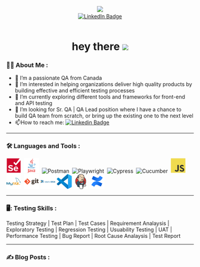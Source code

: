 <div id="header" align="center">
  <img src="https://media.giphy.com/media/kJV3yFjaVYtlP0CMOR/giphy.gif" width="100"/>
<div id="badges">
  <a href="https://www.linkedin.com/in/anvoqa">
    <img src="https://img.shields.io/badge/LinkedIn-blue?style=for-the-badge&logo=linkedin&logoColor=white" alt="LinkedIn Badge"/>
  </a>
  <br/>
  <img src="https://komarev.com/ghpvc/?username=anvoqa&style=flat-square&color=blue" alt="" />
  </div>
  <h1>
  hey there
  <img src="https://media.giphy.com/media/hvRJCLFzcasrR4ia7z/giphy.gif" width="30px"/>
</h1>
  </div>

### :technologist: About Me :

- 👋 I’m a passionate QA from Canada
- 👀 I’m interested in helping organizations deliver high quality products by building effective and efficient testing processes
- 🌱 I’m currently exploring different tools and frameworks for front-end and API testing
- 💞️ I’m looking for Sr. QA | QA Lead position where I have a chance to build QA team from scratch, or bring up the existing one to the next level
- :mailbox:How to reach me: [![Linkedin Badge](https://img.shields.io/badge/LinkedIn-blue?style=flat&logo=Linkedin&logoColor=white)](https://www.linkedin.com/in/anvoqa)

---

### :hammer_and_wrench: Languages and Tools :

<div>
  <img src="https://github.com/devicons/devicon/blob/master/icons/selenium/selenium-original.svg" title="Selenium" alt="Selenium" width="40" height="40"/>&nbsp;
   <img src="https://github.com/devicons/devicon/blob/master/icons/java/java-original-wordmark.svg" title="Java" alt="Java" width="40" height="40"/>&nbsp;
  <img src="https://www.svgrepo.com/download/354202/postman-icon.svg" title="Postman" alt="Postman" width="40" height="40"/>&nbsp;
  <img src="https://playwright.dev/img/playwright-logo.svg" title="Playwright" alt="Playwright" width="40" height="40"/>&nbsp;
  <img src="https://www.cypress.io/cypress_logo_social.png" title="Cypress" alt="Cypress" width="40" height="40"/>&nbsp;
  <img src="https://www.vectorlogo.zone/logos/cucumberio/cucumberio-ar21.png" title="Cucumber" alt="Cucumber" width="40" height="40"/>&nbsp;
  <img src="https://github.com/devicons/devicon/blob/master/icons/javascript/javascript-original.svg" title="JavaScript" alt="JavaScript" width="40" height="40"/>&nbsp;
  <img src="https://github.com/devicons/devicon/blob/master/icons/mysql/mysql-original-wordmark.svg" title="MySQL"  alt="MySQL" width="40" height="40"/>&nbsp;
  <img src="https://github.com/devicons/devicon/blob/master/icons/git/git-original-wordmark.svg" title="Git" alt="Git" width="40" height="40"/>
  <img src="https://github.com/devicons/devicon/blob/master/icons/intellij/intellij-original-wordmark.svg" title="IntelliJ" alt="IntelliJ" width="40" height="40"/>
  <img src="https://github.com/devicons/devicon/blob/master/icons/vscode/vscode-original.svg" title="VSCode" alt="VSCode" width="40" height="40"/>
  <img src="https://github.com/devicons/devicon/blob/master/icons/jenkins/jenkins-original.svg" title="jenkins" alt="jenkins" width="40" height="40"/>
  <img src="https://github.com/devicons/devicon/blob/master/icons/confluence/confluence-original.svg" title="Confluence" alt="Confluence" width="40" height="40"/>
</div>

---

### 🖥️: Testing Skills :
Testing Strategy | Test Plan | Test Cases | Requirement Analaysis | Exploratory Testing | Regression Testing | Usuability Testing | UAT | Performance Testing | Bug Report | Root Cause Analaysis | Test Report

---

### :writing_hand: Blog Posts :
<!-- BLOG-POST-LIST:START -->
<!-- BLOG-POST-LIST:END -->


